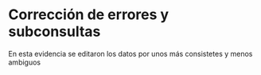 # Corrección de errores y subconsultas

En esta evidencia se editaron los datos por unos más consistetes y menos ambiguos
